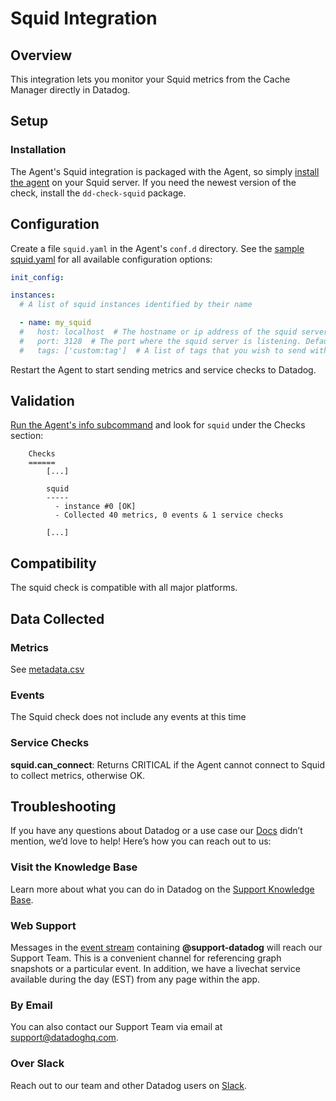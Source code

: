 # Squid Integration

## Overview

This integration lets you monitor your Squid metrics from the Cache Manager directly in Datadog.

## Setup

### Installation

The Agent's Squid integration is packaged with the Agent, so simply [install the agent](https://app.datadoghq.com/account/settings#agent) on your Squid server. If you need the newest version of the check, install the `dd-check-squid` package.

## Configuration

Create a file `squid.yaml` in the Agent's `conf.d` directory. See the [sample squid.yaml](https://github.com/DataDog/integrations-core/blob/master/squid/squid.yaml.example) for all available configuration options:

```yaml
init_config:

instances:
  # A list of squid instances identified by their name

  - name: my_squid
  #   host: localhost  # The hostname or ip address of the squid server. Default to 'localhost'
  #   port: 3128  # The port where the squid server is listening. Default to 3128
  #   tags: ['custom:tag']  # A list of tags that you wish to send with your squid metrics
```

Restart the Agent to start sending metrics and service checks to Datadog.

## Validation

[Run the Agent's info subcommand](https://help.datadoghq.com/hc/en-us/articles/203764635-Agent-Status-and-Information) and look for `squid` under the Checks section:

```
    Checks
    ======
        [...]

        squid
        -----
          - instance #0 [OK]
          - Collected 40 metrics, 0 events & 1 service checks

        [...]
```

## Compatibility

The squid check is compatible with all major platforms.

## Data Collected

### Metrics

See [metadata.csv](https://github.com/DataDog/integrations-core/blob/master/squid/metadata.csv)

### Events

The Squid check does not include any events at this time

### Service Checks

**squid.can_connect**:
Returns CRITICAL if the Agent cannot connect to Squid to collect metrics, otherwise OK.

## Troubleshooting

If you have any questions about Datadog or a use case our [Docs](https://docs.datadoghq.com/) didn’t mention, we’d love to help! Here’s how you can reach out to us:

### Visit the Knowledge Base

Learn more about what you can do in Datadog on the [Support Knowledge Base](https://datadog.zendesk.com/agent/).

### Web Support

Messages in the [event stream](https://app.datadoghq.com/event/stream) containing **@support-datadog** will reach our Support Team. This is a convenient channel for referencing graph snapshots or a particular event. In addition, we have a livechat service available during the day (EST) from any page within the app.

### By Email

You can also contact our Support Team via email at [support@datadoghq.com](mailto:support@datadoghq.com).

### Over Slack

Reach out to our team and other Datadog users on [Slack](http://chat.datadoghq.com/).
